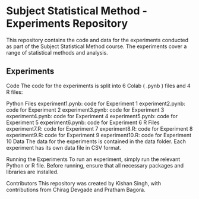 # Subject Statistical Method - Experiments Repository

This repository contains the code and data for the experiments conducted as part of the Subject Statistical Method course. The experiments cover a range of statistical methods and analysis.

## Experiments

Code
The code for the experiments is split into 6 Colab ( .pynb ) files and 4 R files:

Python Files
experiment1.pynb: code for Experiment 1
experiment2.pynb: code for Experiment 2
experiment3.pynb: code for Experiment 3
experiment4.pynb: code for Experiment 4
experiment5.pynb: code for Experiment 5
experiment6.pynb: code for Experiment 6
R Files
experiment7.R: code for Experiment 7
experiment8.R: code for Experiment 8
experiment9.R: code for Experiment 9
experiment10.R: code for Experiment 10
Data
The data for the experiments is contained in the data folder. Each experiment has its own data file in CSV format.

Running the Experiments
To run an experiment, simply run the relevant Python or R file. Before running, ensure that all necessary packages and libraries are installed.

Contributors
This repository was created by Kishan Singh, with contributions from Chirag Devgade and Pratham Bagora.
